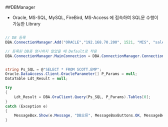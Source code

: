 ##DBManager
- Oracle, MS-SQL, MySQL, FireBird, MS-Access 에 접속하여 SQL문 수행이 가능한 Library

```C#

// DB 등록
DBA.ConnectionManager.Add("ORACLE","192.168.70.200", 1521, "MIS", "sales", "oraora");

// 등록된 DB중 명시하지 않았을 때 Default로 적용
DBA.ConnectionManager.MainConnection = DBA.ConnectionManager.ConnectionList["ORACLE"];


string Ps_SQL = @"SELECT * FROM SCOTT.EMP";
Oracle.DataAccess.Client.OracleParameter[] P_Params = null;
DataTable Ldt_Result = null;

try
{
    Ldt_Result = DBA.OraClient.Query(Ps_SQL, P_Params).Tables[0];
}
catch (Exception e)
{
	MessageBox.Show(e.Message, "DB오류", MessageBoxButtons.OK, MessageBoxIcon.Error);
}
```